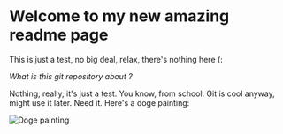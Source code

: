<h1>Welcome to my new amazing readme page</h1>

<p>This is just a test, no big deal, relax, there's nothing here (:</p>

<i>What is this git repository about ?</i>

<p>Nothing, really, it's just a test. You know, from school. Git is cool anyway, might use it later. Need it. Here's a doge painting:</p>
<img src="http://i.kinja-img.com/gawker-media/image/upload/s--5UHGyy67--/c_scale,fl_progressive,q_80,w_800/1252650027284060518.jpg" alt="Doge painting" />
